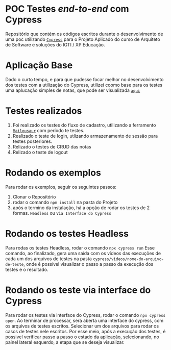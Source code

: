 # POC Testes _end-to-end_ com Cypress

Repositório que contém os códigos escritos durante o desenvolvimento de uma poc utilizando [`Cypress`]('https://www.cypress.io/') para o Projeto Aplicado do curso de Arquiteto de Software e soluções do IGTI / XP Educação.

# Aplicação Base   
Dado o curto tempo, e para que pudesse focar melhor no desenvolvimento dos testes com a utilização do Cypress, utilizei coomo base para os testes uma aplucação simples de notas, que pode ser visualizada [`aqui`]('https://notes-serverless-app.com/')

# Testes realizados
1. Foi realizado os testes do fluxo de cadastro, utilizando a ferramento [`Mailousaur`]('https://mailosaur.com/') com período te testes.
2. Realizado o teste de login, utlizando armazenamento de sessão para testes posteriores.
3. Relizado o testes de CRUD das notas
4. Relizado o teste de logout

# Rodando os exemplos
Para rodar os exemplos, seguir os seguintes passos:

1. Clonar o Repositório
2. rodar o comando `npm install` na pasta do Projeto
3. após o termino da instalação, há a opção de rodar os testes de 2 formas. `Headless` ou `Via Interface do Cypress`

# Rodando os testes Headless
Para rodas os testes Headless, rodar o comando `npx cypress run`
Esse comando, ao finalizado, gera uma saída com os vídeos das execuções de cada um dos arquivos de testes na pasta `cypress/videos/nome-do-arquivo-de-teste`, onde é possível visualizar o passo a passo da execução dos testes e o resultado.

# Rodando os teste via interface do Cypress
Para rodar os testes via interface do Cypress, rodar o comando `npx cypress open`.
Ao terminar de processar, será aberta uma interface do cypress, com os arquivos de testes escritos. Selecionar um dos arquivos para rodar os casos de testes nele escritos.
Por esse meio, após a execução dos testes, é possivel verificar passo a passo o estado da aplicação, selecionando, no painel lateral esquerdo, a etapa que se deseja visualizar.
